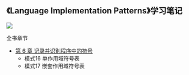 ## 《Language Implementation Patterns》学习笔记

[![](https://img1.doubanio.com/view/subject/s/public/s24921197.jpg)](https://book.douban.com/subject/4030327/)

全书章节
- [第 6 章 记录并识别程序中的符号](./cp6/README.md)
  - 模式16 单作用域符号表
  - 模式17 嵌套作用域符号表